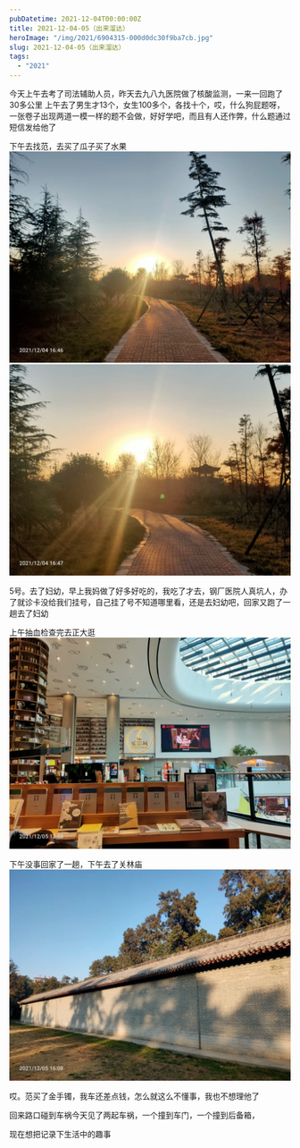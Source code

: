 ```yaml
---
pubDatetime: 2021-12-04T00:00:00Z
title: 2021-12-04-05（出来溜达）
heroImage: "/img/2021/6904315-000d0dc30f9ba7cb.jpg"
slug: 2021-12-04-05（出来溜达）
tags:
  - "2021"
---
```


今天上午去考了司法辅助人员，昨天去九八九医院做了核酸监测，一来一回跑了30多公里
上午去了男生才13个，女生100多个，各找十个，哎，什么狗屁题呀，一张卷子出现两道一模一样的题不会做，好好学吧，而且有人还作弊，什么题通过短信发给他了

下午去找范，去买了瓜子买了水果
![](../../../../public/img/2021/6904315-000d0dc30f9ba7cb.jpg)
![](../../../../public/img/2021/6904315-f7a6e38c81c54502.jpg)

5号。去了妇幼，早上我妈做了好多好吃的，我吃了才去，钢厂医院人真坑人，办了就诊卡没给我们挂号，自己挂了号不知道哪里看，还是去妇幼吧，回家又跑了一趟去了妇幼

上午抽血检查完去正大逛![](../../../../public/img/2021/6904315-37874c063114695f.jpg)

下午没事回家了一趟，下午去了关林庙
![](../../../../public/img/2021/6904315-bea1f2e232a9ceaa.jpg)

哎。范买了金手镯，我车还差点钱，怎么就这么不懂事，我也不想理他了

回来路口碰到车祸今天见了两起车祸，一个撞到车门，一个撞到后备箱，

现在想把记录下生活中的趣事
